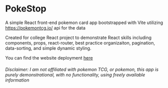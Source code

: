 # PokeStop
A simple React front-end pokemon card app bootstrapped with Vite utilizing https://pokemontcg.io/ api for the data

Created for college React project to demonstrate React skills including components, props, react-router, best practice organizaiton, pagination, data-sorting, and simple dynamic styling.

You can find the website deployment [here](https://apricosma.github.io/poke-stop/)

###### Disclaimer: I am not affiliated with pokemon TCG, or pokemon, this app is purely demonstrational, with no functionality, using freely available information